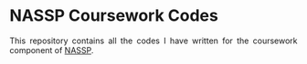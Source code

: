 <h1>NASSP Coursework Codes</h1>

<section>
	<p align="justify">This repository contains all the codes I have written for the coursework component of <a href="http://www.star.ac.za/">NASSP</a>.</p>


<!--
This is a comment

* * * *

## Link to File and Webpage

Link to another file in GitHub itself: [myFileName](Thesis/simple_ref.md)

Link to arXiv for example: [arXiv](http://arxiv.org/)

* * * *

## Font Format

_This creates italic text_

__Whereas this creates bold texts__

* * * *
-->






